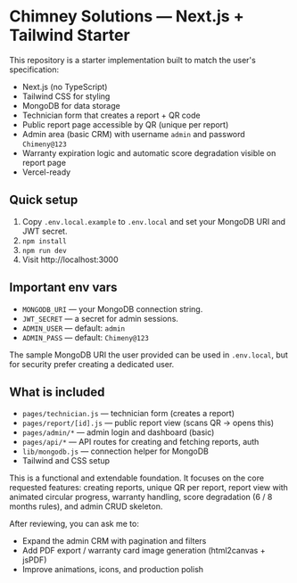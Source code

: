 # Chimney Solutions — Next.js + Tailwind Starter

This repository is a starter implementation built to match the user's specification:
- Next.js (no TypeScript)
- Tailwind CSS for styling
- MongoDB for data storage
- Technician form that creates a report + QR code
- Public report page accessible by QR (unique per report)
- Admin area (basic CRM) with username `admin` and password `Chimeny@123`
- Warranty expiration logic and automatic score degradation visible on report page
- Vercel-ready

## Quick setup

1. Copy `.env.local.example` to `.env.local` and set your MongoDB URI and JWT secret.
2. `npm install`
3. `npm run dev`
4. Visit http://localhost:3000

## Important env vars

- `MONGODB_URI` — your MongoDB connection string.
- `JWT_SECRET` — a secret for admin sessions.
- `ADMIN_USER` — default: `admin`
- `ADMIN_PASS` — default: `Chimeny@123`

The sample MongoDB URI the user provided can be used in `.env.local`, but for security prefer creating a dedicated user.

## What is included

- `pages/technician.js` — technician form (creates a report)
- `pages/report/[id].js` — public report view (scans QR → opens this)
- `pages/admin/*` — admin login and dashboard (basic)
- `pages/api/*` — API routes for creating and fetching reports, auth
- `lib/mongodb.js` — connection helper for MongoDB
- Tailwind and CSS setup

This is a functional and extendable foundation. It focuses on the core requested features:
creating reports, unique QR per report, report view with animated circular progress,
warranty handling, score degradation (6 / 8 months rules), and admin CRUD skeleton.

After reviewing, you can ask me to:
- Expand the admin CRM with pagination and filters
- Add PDF export / warranty card image generation (html2canvas + jsPDF)
- Improve animations, icons, and production polish

